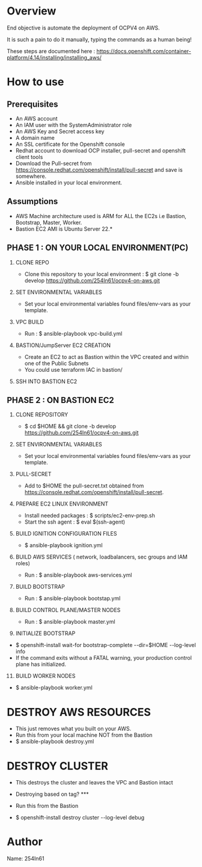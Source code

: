 Overview
========
End objective is automate the deployment of OCPV4 on AWS.

It is such a pain to do it manually, typing the commands as a human being!

These steps are documented here : https://docs.openshift.com/container-platform/4.14/installing/installing_aws/


How to use
==========

Prerequisites
--------------

- An AWS account 
- An IAM user with the SystemAdministrator role 
- An AWS Key and Secret access key
- A domain name 
- An SSL certificate for the Openshift console 
- Redhat account to download OCP installer, pull-secret and openshift client tools
- Download the Pull-secret from https://console.redhat.com/openshift/install/pull-secret and save is somewhere. 
- Ansible installed in your local environment.

Assumptions
-----------
- AWS Machine architecture used is ARM for ALL the EC2s i.e Bastion, Bootstrap, Master, Worker.
- Bastion EC2 AMI is Ubuntu Server 22.*

PHASE 1 : ON YOUR LOCAL ENVIRONMENT(PC)
-----------------------------------------
1. CLONE REPO
   - Clone this repository to your local environment :  $ git clone -b develop https://github.com/254In61/ocpv4-on-aws.git

2. SET ENVIRONMENTAL VARIABLES
   - Set your local environmental variables found files/env-vars as your template.

3. VPC BUILD 
   - Run : $ ansible-playbook vpc-build.yml

4. BASTION/JumpServer EC2 CREATION
   - Create an EC2 to act as Bastion within the VPC created and within one of the Public Subnets
   - You could use terraform IAC in bastion/

5. SSH INTO BASTION EC2

PHASE 2 : ON BASTION EC2
-------------------------

1. CLONE REPOSITORY
   - $ cd $HOME && git clone -b develop https://github.com/254In61/ocpv4-on-aws.git
   
2. SET ENVIRONMENTAL VARIABLES
   - Set your local environmental variables found files/env-vars as your template.

3. PULL-SECRET
   - Add to $HOME the pull-secret.txt obtained from https://console.redhat.com/openshift/install/pull-secret.

4. PREPARE EC2 LINUX ENVIRONMENT
   - Install needed packages : $ scripts/ec2-env-prep.sh
   - Start the ssh agent     : $ eval $(ssh-agent)

5. BUILD IGNITION CONFIGURATION FILES
   - $ ansible-playbook ignition.yml

7. BUILD AWS SERVICES ( network, loadbalancers, sec groups and IAM roles) 
   - Run : $ ansible-playbook aws-services.yml

8. BUILD BOOTSTRAP
   - Run : $ ansible-playbook bootstap.yml

9. BUILD CONTROL PLANE/MASTER NODES
   - Run : $ ansible-playbook master.yml

10. INITIALIZE BOOTSTRAP 
   - $ openshift-install wait-for bootstrap-complete --dir=$HOME --log-level info
   - If the command exits without a FATAL warning, your production control plane has initialized.

11. BUILD WORKER NODES
   - $ ansible-playbook worker.yml

DESTROY AWS RESOURCES
======================
- This just removes what you built on your AWS.
- Run this from your local machine NOT from the Bastion
- $ ansible-playbook destroy.yml

DESTROY CLUSTER
================
- This destroys the cluster and leaves the VPC and Bastion intact
- Destroying based on tag? ***
- Run this from the Bastion

- $ openshift-install destroy cluster --log-level debug
  

Author
======
Name: 254In61